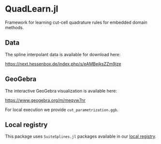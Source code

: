 # QuadLearn.jl

Framework for learning cut-cell quadrature rules for embedded domain methods.


## Data

The spline interpolant data is available for download here:

https://next.hessenbox.de/index.php/s/eAMBejksZZm9jze


## GeoGebra

The interactive GeoGebra visualization is available here:

https://www.geogebra.org/m/meqvw7nr

For local execution we provide `cut_parametrization.ggb`.


## Local registry

This package uses `SuiteSplines.jl` packages available in our [local registry](https://github.com/SuiteSplines/SuiteSplinesRegistry).

